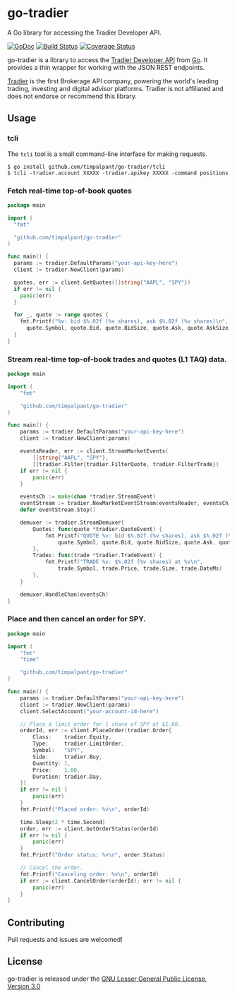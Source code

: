 # go-tradier
A Go library for accessing the Tradier Developer API.

[![GoDoc](https://godoc.org/github.com/timpalpant/go-tradier?status.svg)](http://godoc.org/github.com/timpalpant/go-tradier)
[![Build Status](https://travis-ci.org/timpalpant/go-tradier.svg?branch=master)](https://travis-ci.org/timpalpant/go-tradier)
[![Coverage Status](https://coveralls.io/repos/timpalpant/go-tradier/badge.svg?branch=master&service=github)](https://coveralls.io/github/timpalpant/go-tradier?branch=master)

go-tradier is a library to access the [Tradier Developer API](https://developer.tradier.com/documentation) from [Go](http://www.golang.org).
It provides a thin wrapper for working with the JSON REST endpoints.

[Tradier](https://tradier.com) is the first Brokerage API company, powering the world's leading
trading, investing and digital advisor platforms. Tradier is not affiliated
and does not endorse or recommend this library.

## Usage

### tcli

The `tcli` tool is a small command-line interface for making requests.

```shell
$ go install github.com/timpalpant/go-tradier/tcli
$ tcli -tradier.account XXXXX -tradier.apikey XXXXX -command positions
```

### Fetch real-time top-of-book quotes

```Go
package main

import (
  "fmt"

  "github.com/timpalpant/go-tradier"
)

func main() {
  params := tradier.DefaultParams("your-api-key-here")
  client := tradier.NewClient(params)

  quotes, err := client.GetQuotes([]string{"AAPL", "SPY"})
  if err != nil {
    panic(err)
  }

  for _, quote := range quotes {
    fmt.Printf("%v: bid $%.02f (%v shares), ask $%.02f (%v shares)\n",
      quote.Symbol, quote.Bid, quote.BidSize, quote.Ask, quote.AskSize)
  }
}
```

### Stream real-time top-of-book trades and quotes (L1 TAQ) data.

```Go
package main

import (
	"fmt"

	"github.com/timpalpant/go-tradier"
)

func main() {
	params := tradier.DefaultParams("your-api-key-here")
	client := tradier.NewClient(params)

	eventsReader, err := client.StreamMarketEvents(
		[]string{"AAPL", "SPY"},
		[]tradier.Filter{tradier.FilterQuote, tradier.FilterTrade})
	if err != nil {
		panic(err)
	}

	eventsCh := make(chan *tradier.StreamEvent)
	eventStream := tradier.NewMarketEventStream(eventsReader, eventsCh)
	defer eventStream.Stop()

	demuxer := tradier.StreamDemuxer{
		Quotes: func(quote *tradier.QuoteEvent) {
			fmt.Printf("QUOTE %v: bid $%.02f (%v shares), ask $%.02f (%v shares)\n",
				quote.Symbol, quote.Bid, quote.BidSize, quote.Ask, quote.AskSize)
		},
		Trades: func(trade *tradier.TradeEvent) {
			fmt.Printf("TRADE %v: $%.02f (%v shares) at %v\n",
				trade.Symbol, trade.Price, trade.Size, trade.DateMs)
		},
	}

	demuxer.HandleChan(eventsCh)
}
```

### Place and then cancel an order for SPY.

```Go
package main

import (
	"fmt"
	"time"

	"github.com/timpalpant/go-tradier"
)

func main() {
	params := tradier.DefaultParams("your-api-key-here")
	client := tradier.NewClient(params)
	client.SelectAccount("your-account-id-here")

	// Place a limit order for 1 share of SPY at $1.00.
	orderId, err := client.PlaceOrder(tradier.Order{
		Class:    tradier.Equity,
		Type:     tradier.LimitOrder,
		Symbol:   "SPY",
		Side:     tradier.Buy,
		Quantity: 1,
		Price:    1.00,
		Duration: tradier.Day,
	})
	if err != nil {
		panic(err)
	}
	fmt.Printf("Placed order: %v\n", orderId)

	time.Sleep(2 * time.Second)
	order, err := client.GetOrderStatus(orderId)
	if err != nil {
		panic(err)
	}
	fmt.Printf("Order status: %v\n", order.Status)

	// Cancel the order.
	fmt.Printf("Canceling order: %v\n", orderId)
	if err := client.CancelOrder(orderId); err != nil {
		panic(err)
	}
}
```

## Contributing

Pull requests and issues are welcomed!

## License

go-tradier is released under the [GNU Lesser General Public License, Version 3.0](https://www.gnu.org/licenses/lgpl-3.0.en.html)
